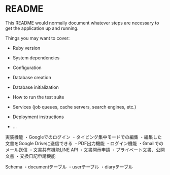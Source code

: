# README

This README would normally document whatever steps are necessary to get the
application up and running.

Things you may want to cover:

* Ruby version

* System dependencies

* Configuration

* Database creation

* Database initialization

* How to run the test suite

* Services (job queues, cache servers, search engines, etc.)

* Deployment instructions

* ...

実装機能
・Googleでのログイン
・タイピング集中モードでの編集
・編集した文書をGoogle Driveに送信できる
・PDF出力機能
・ログイン機能
・Gmailでのメール送信
・文書共有機能LINE API
・文書開示申請
・プライベート文書、公開文書
・交換日記申請機能

Schema
・documentテーブル
・userテーブル
・diaryテーブル
